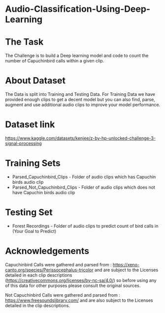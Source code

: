 # Audio-Classification-Using-Deep-Learning
# The Task
The Challenge is to build a Deep learning model and code to count the number of Capuchinbird calls within a given clip. 

# About Dataset

The Data is split into Training and Testing Data. For Training Data we have provided enough clips to get a decent model but you can also find, parse, augment and use additional audio clips to improve your model performance.

# Dataset link

https://www.kaggle.com/datasets/kenjee/z-by-hp-unlocked-challenge-3-signal-processing

# Training Sets
- Parsed_Capuchinbird_Clips - Folder of audio clips which has Capuchin birds audio clip
- Parsed_Not_Capuchinbird_Clips - Folder of audio clips which does not have Capuchin birds audio clip

# Testing Set
- Forest Recordings - Folder of audio clips to predict count of bird calls in (Your Goal to Predict)

# Acknowledgements
Capuchinbird Calls were gathered and parsed from : https://xeno-canto.org/species/Perissocephalus-tricolor and are subject to the Licenses detailed in each clip descriptions (https://creativecommons.org/licenses/by-nc-sa/4.0/) so before using any of this data for other purposes please consult the original sources.

Not Capuchinbird Calls were gathered and parsed from : https://www.freesoundslibrary.com/ and are also subject to the Licenses detailed in the clip descriptions.
